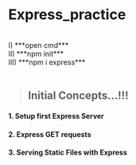 # Express_practice

<br>
I) ***open cmd*** <br>
II) ***npm init*** <br>
III) ***npm i express*** <br>

<br>

> ## Initial Concepts...!!!


#### 1. Setup first Express Server
#### 2. Express GET requests
#### 3. Serving Static Files with Express


